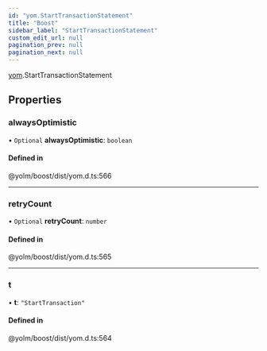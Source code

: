 ```yaml
---
id: "yom.StartTransactionStatement"
title: "Boost"
sidebar_label: "StartTransactionStatement"
custom_edit_url: null
pagination_prev: null
pagination_next: null
---
```


[yom](../namespaces/yom.md).StartTransactionStatement

## Properties

### alwaysOptimistic

• `Optional` **alwaysOptimistic**: `boolean`

#### Defined in

@yolm/boost/dist/yom.d.ts:566

___

### retryCount

• `Optional` **retryCount**: `number`

#### Defined in

@yolm/boost/dist/yom.d.ts:565

___

### t

• **t**: ``"StartTransaction"``

#### Defined in

@yolm/boost/dist/yom.d.ts:564
